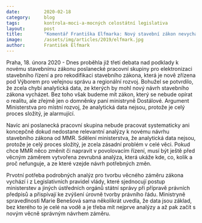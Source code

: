 ```yaml
---
date:         2020-02-18
category:     blog
tags:         kontrola-moci-a-mocných celostátní legislativa
layout:       post
title:        "Komentář Františka Elfmarka: Nový stavební zákon nevychází z analytických dat, podle MMR by to bylo složité"
image:        /assets/img/articles/2019/elfmark.jpg
author:       František Elfmark
---
```



Praha, 18. února 2020 - Dnes proběhla již třetí debata nad podklady k novému stavebnímu zákonu poslanecké pracovní skupiny pro elektronizaci stavebního řízení a pro rekodifikaci stavebního zákona, která je nově zřízena pod Výborem pro veřejnou správu a regionální rozvoj. Bohužel se potvrdilo, že zcela chybí analytická data, ze kterých by mohl nový návrh stavebního zákona vycházet. Bez toho však budeme mít zákon, který se nebude opírat o realitu, ale zřejmě jen o domněnky paní ministryně Dostálové. Argument Ministerstva pro místní rozvoj, že analytická data nejsou, protože je celý proces složitý, je alarmující. 

Navíc ani poslanecká pracovní skupina nebude pracovat systematicky ani koncepčně dokud nedostane relevantní analýzy k novému návrhu stavebního zákona od MMR. Sdělení ministerstva, že analytická data nejsou, protože je celý proces složitý, je zcela zásadní problém v celé věci. Pokud chce MMR něco změnit či napravit v povolovacím řízení, musí být ještě před věcným záměrem vytvořena zevrubná analýza, která ukáže kde, co, kolik a proč nefunguje, a ze které vzejde návrh potřebných změn.

Prvotní potřeba podrobných analýz pro tvorbu věcného záměru zákona vychází i z Legislativních pravidel vlády, které sjednocují postup ministerstev a jiných ústředních orgánů státní správy při přípravě právních předpisů a přispívají ke zvýšení úrovně tvorby právního řádu. Ministryně spravedlnosti Marie Benešová sama několikrát uvedla, že data jsou základ, bez kterého to je celé na vodě a je třeba mít nejprve analýzy a až pak začít s novým věcně správným návrhem záměru.


